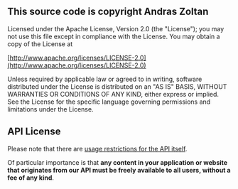 This source code is copyright Andras Zoltan
-

Licensed under the Apache License, Version 2.0 (the "License");
you may not use this file except in compliance with the License.
You may obtain a copy of the License at

[http://www.apache.org/licenses/LICENSE-2.0](http://www.apache.org/licenses/LICENSE-2.0)

Unless required by applicable law or agreed to in writing, software
distributed under the License is distributed on an "AS IS" BASIS,
WITHOUT WARRANTIES OR CONDITIONS OF ANY KIND, either express or implied.
See the License for the specific language governing permissions and
limitations under the License.

API License
-

Please note that there are [usage restrictions for the API itself](https://services.jobserve.com/Developers/Documentation/API-Usage).

Of particular importance is that **any content in your application or website that originates from our API must be freely available to all
users, without a fee of any kind**.